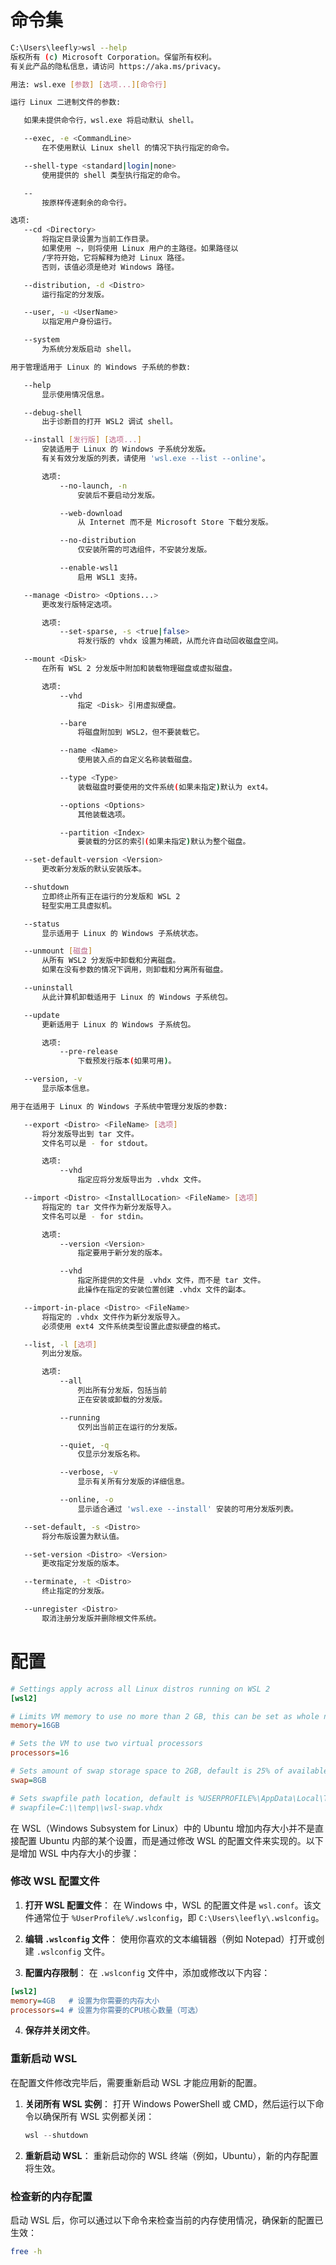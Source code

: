 # 命令集
```bash
C:\Users\leefly>wsl --help
版权所有 (c) Microsoft Corporation。保留所有权利。
有关此产品的隐私信息，请访问 https://aka.ms/privacy。

用法: wsl.exe [参数] [选项...][命令行]

运行 Linux 二进制文件的参数:

   如果未提供命令行，wsl.exe 将启动默认 shell。

   --exec, -e <CommandLine>
       在不使用默认 Linux shell 的情况下执行指定的命令。

   --shell-type <standard|login|none>
       使用提供的 shell 类型执行指定的命令。

   --
       按原样传递剩余的命令行。

选项:
   --cd <Directory>
       将指定目录设置为当前工作目录。
       如果使用 ~，则将使用 Linux 用户的主路径。如果路径以
       /字符开始，它将解释为绝对 Linux 路径。
       否则，该值必须是绝对 Windows 路径。

   --distribution, -d <Distro>
       运行指定的分发版。

   --user, -u <UserName>
       以指定用户身份运行。

   --system
       为系统分发版启动 shell。

用于管理适用于 Linux 的 Windows 子系统的参数:

   --help
       显示使用情况信息。

   --debug-shell
       出于诊断目的打开 WSL2 调试 shell。

   --install [发行版] [选项...]
       安装适用于 Linux 的 Windows 子系统分发版。
       有关有效分发版的列表，请使用 'wsl.exe --list --online'。

       选项:
           --no-launch, -n
               安装后不要启动分发版。

           --web-download
               从 Internet 而不是 Microsoft Store 下载分发版。

           --no-distribution
               仅安装所需的可选组件，不安装分发版。

           --enable-wsl1
               启用 WSL1 支持。

   --manage <Distro> <Options...>
       更改发行版特定选项。

       选项:
           --set-sparse, -s <true|false>
               将发行版的 vhdx 设置为稀疏，从而允许自动回收磁盘空间。

   --mount <Disk>
       在所有 WSL 2 分发版中附加和装载物理磁盘或虚拟磁盘。

       选项:
           --vhd
               指定 <Disk> 引用虚拟硬盘。

           --bare
               将磁盘附加到 WSL2，但不要装载它。

           --name <Name>
               使用装入点的自定义名称装载磁盘。

           --type <Type>
               装载磁盘时要使用的文件系统(如果未指定)默认为 ext4。

           --options <Options>
               其他装载选项。

           --partition <Index>
               要装载的分区的索引(如果未指定)默认为整个磁盘。

   --set-default-version <Version>
       更改新分发版的默认安装版本。

   --shutdown
       立即终止所有正在运行的分发版和 WSL 2
       轻型实用工具虚拟机。

   --status
       显示适用于 Linux 的 Windows 子系统状态。

   --unmount [磁盘]
       从所有 WSL2 分发版中卸载和分离磁盘。
       如果在没有参数的情况下调用，则卸载和分离所有磁盘。

   --uninstall
       从此计算机卸载适用于 Linux 的 Windows 子系统包。

   --update
       更新适用于 Linux 的 Windows 子系统包。

       选项:
           --pre-release
               下载预发行版本(如果可用)。

   --version, -v
       显示版本信息。

用于在适用于 Linux 的 Windows 子系统中管理分发版的参数:

   --export <Distro> <FileName> [选项]
       将分发版导出到 tar 文件。
       文件名可以是 - for stdout。

       选项:
           --vhd
               指定应将分发版导出为 .vhdx 文件。

   --import <Distro> <InstallLocation> <FileName> [选项]
       将指定的 tar 文件作为新分发版导入。
       文件名可以是 - for stdin。

       选项:
           --version <Version>
               指定要用于新分发的版本。

           --vhd
               指定所提供的文件是 .vhdx 文件，而不是 tar 文件。
               此操作在指定的安装位置创建 .vhdx 文件的副本。

   --import-in-place <Distro> <FileName>
       将指定的 .vhdx 文件作为新分发版导入。
       必须使用 ext4 文件系统类型设置此虚拟硬盘的格式。

   --list, -l [选项]
       列出分发版。

       选项:
           --all
               列出所有分发版，包括当前
               正在安装或卸载的分发版。

           --running
               仅列出当前正在运行的分发版。

           --quiet, -q
               仅显示分发版名称。

           --verbose, -v
               显示有关所有分发版的详细信息。

           --online, -o
               显示适合通过 'wsl.exe --install' 安装的可用分发版列表。

   --set-default, -s <Distro>
       将分布版设置为默认值。

   --set-version <Distro> <Version>
       更改指定分发版的版本。

   --terminate, -t <Distro>
       终止指定的分发版。

   --unregister <Distro>
       取消注册分发版并删除根文件系统。
```

# 配置

```ini
# Settings apply across all Linux distros running on WSL 2
[wsl2]

# Limits VM memory to use no more than 2 GB, this can be set as whole numbers using GB or MB
memory=16GB

# Sets the VM to use two virtual processors
processors=16

# Sets amount of swap storage space to 2GB, default is 25% of available RAM
swap=8GB

# Sets swapfile path location, default is %USERPROFILE%\AppData\Local\Temp\swap.vhdx
# swapfile=C:\\temp\\wsl-swap.vhdx
```

在 WSL（Windows Subsystem for Linux）中的 Ubuntu 增加内存大小并不是直接配置 Ubuntu 内部的某个设置，而是通过修改 WSL 的配置文件来实现的。以下是增加 WSL 中内存大小的步骤：

### 修改 WSL 配置文件

1. **打开 WSL 配置文件**：
   在 Windows 中，WSL 的配置文件是 `wsl.conf`。该文件通常位于 `%UserProfile%/.wslconfig`，即 `C:\Users\leefly\.wslconfig`。

2. **编辑 `.wslconfig` 文件**：
   使用你喜欢的文本编辑器（例如 Notepad）打开或创建 `.wslconfig` 文件。

3. **配置内存限制**：
   在 `.wslconfig` 文件中，添加或修改以下内容：
```ini
[wsl2]
memory=4GB   # 设置为你需要的内存大小
processors=4 # 设置为你需要的CPU核心数量（可选）
```

4. **保存并关闭文件**。

### 重新启动 WSL

在配置文件修改完毕后，需要重新启动 WSL 才能应用新的配置。

1. **关闭所有 WSL 实例**：
   打开 Windows PowerShell 或 CMD，然后运行以下命令以确保所有 WSL 实例都关闭：
   ```powershell
   wsl --shutdown
   ```

2. **重新启动 WSL**：
   重新启动你的 WSL 终端（例如，Ubuntu），新的内存配置将生效。

### 检查新的内存配置

启动 WSL 后，你可以通过以下命令来检查当前的内存使用情况，确保新的配置已生效：
```bash
free -h
```
